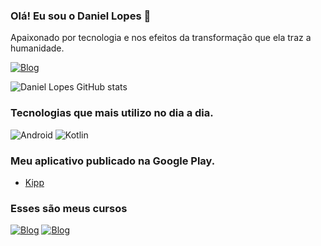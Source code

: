 ### Olá! Eu sou o Daniel Lopes 👋
Apaixonado por tecnologia e nos efeitos da transformação que ela traz a humanidade.

[![Blog](https://img.shields.io/badge/LinkedIn-0077B5?style=for-the-badge&logo=linkedin&logoColor=white)](https://www.linkedin.com/in/daniel-lopes-faria/)


![Daniel Lopes GitHub stats](https://github-readme-stats.vercel.app/api?username=gitdaniellopes&theme=blue-green)


### Tecnologias que mais utilizo no dia a dia.

<div style="display: inline-block">
  <img aligh="center" alt="Android" src="https://img.shields.io/badge/Android-3DDC84?style=for-the-badge&logo=android&logoColor=white"/>
  <img aligh="center" alt="Kotlin" src="https://img.shields.io/badge/Kotlin-0095D5?&style=for-the-badge&logo=kotlin&logoColor=white"/>
</div><br/>

### Meu aplicativo publicado na Google Play.

- [Kipp](https://play.google.com/store/apps/details?id=br.com.kipp)


### Esses são meus cursos

[![Blog](https://img.shields.io/website?label=MOVIEAPP&style=for-the-badge&url=https://cursos.daniellopes-desenvolvedor.com.br/movieapp/)](https://cursos.daniellopes-desenvolvedor.com.br/movieapp/)
[![Blog](https://img.shields.io/website?label=MARVELAPP&style=for-the-badge&url=https://www.udemy.com/course/marvel-app/)](https://www.udemy.com/course/marvel-app/)
